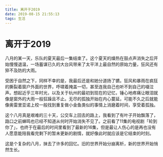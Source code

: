 ```yaml
---
title: 离开于2019
date: 2019-08-15 21:55:13
tags: 生活
---
```


# 离开于2019

八月的某一天，乐队的夏天最后一集结束了。这个夏天的燥热在鼓点声消失之后开始慢慢退温，一场蓄谋已久的大台风带来了太平洋上最自然的原始力量，狂风还有猝不及防的大雨。

受困于自然之下，同样不幸的是，我最后还是和她分道扬了镳。狂风和暴雨在疯狂的撕裂着窗户外面的世界，呼啸着掩盖一切，甚至连我自己也听不到自己的啜泣声。想起近乎三年时光，以及关于杭州的最初到现在的记忆，锤心地疼痛让眼泪就像是窗外的大雨一般狂躁且不止。无尽的孤独开始在内心蔓延，可能不久之后就能像奥雷里亚诺上校一般找到重复做小金鱼类似的事情上消磨着时间，享受着孤独。

这个八月真是艰难的三十天，公交车上回去的路上，我看到了有叶子开始飘落了，路口之前蝉鸣也已经不知道从何时开始消失不见了。之前看了11集的电视剧「轮到你了」，也终于在最后的时间里看到了最新的16集，但是最让人伤心的是再也没有人愿意能陪我看完剩下的暂未更新的剧情，就好像此时就应该是它结束的时刻。

这是个复杂的八月，抹去了许多的回忆。旧的世界开始分崩离析，新的世界开始悄然生长。
